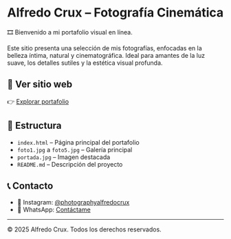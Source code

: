 
# Alfredo Crux – Fotografía Cinemática

🎞️ Bienvenido a mi portafolio visual en línea.

Este sitio presenta una selección de mis fotografías, enfocadas en la belleza íntima, natural y cinematográfica. Ideal para amantes de la luz suave, los detalles sutiles y la estética visual profunda.

## 🚀 Ver sitio web
👉 [Explorar portafolio](https://alfredocrux.github.io/nombre-del-repositorio/)

## 📂 Estructura
- `index.html` – Página principal del portafolio
- `foto1.jpg` a `foto5.jpg` – Galería principal
- `portada.jpg` – Imagen destacada
- `README.md` – Descripción del proyecto

## 📞 Contacto
- 📸 Instagram: [@photographyalfredocrux](https://instagram.com/photographyalfredocrux)
- 💬 WhatsApp: [Contáctame](https://wa.me/4807659187)

---

© 2025 Alfredo Crux. Todos los derechos reservados.
